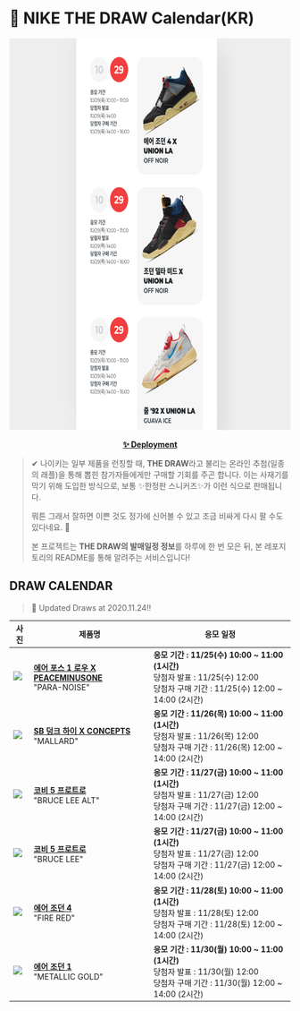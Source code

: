 # 👟 NIKE THE DRAW Calendar(KR)

<div align="center">
  <a href="https://junhoyeo.github.io/NIKE-THE-DRAW-Calendar/">
    <img src="./docs/images/preview.png" alt="Preview image of deployed application" height="700px" width="700px" />
  </a>
</div>

<p align="center">
  <a href="https://junhoyeo.github.io/NIKE-THE-DRAW-Calendar/">
    <strong>✨ Deployment</strong>
  </a>
</p>

> ✔ 나이키는 일부 제품을 런칭할 때, **THE DRAW**라고 불리는 온라인 추첨(일종의 래플)을 통해 뽑힌 참가자들에게만 구매할 기회를 주곤 합니다. 이는 사재기를 막기 위해 도입한 방식으로, 보통 ✨한정판 스니커즈✨가 이런 식으로 판매됩니다.
>
> 뭐튼 그래서 잘하면 이쁜 것도 정가에 신어볼 수 있고 조금 비싸게 다시 팔 수도 있다네요. 🤭
>
> 본 프로젝트는 **THE DRAW의 발매일정 정보**를 하루에 한 번 모은 뒤, 본 레포지토리의 README를 통해 알려주는 서비스입니다!

## DRAW CALENDAR

<!-- DRAW CALENDAR: START -->

> 👟 Updated Draws at 2020.11.24‼️

| 사진 | 제품명 | 응모 일정 |
| --- | ---- | ------- |
| <img src="https://static-breeze.nike.co.kr/kr/ko_kr/cmsstatic/product/9f97816f-dbe8-4f60-ade0-db5a8ce4aa04_primary.jpg?snkrBrowse" width="256" /> | <a href="https://www.nike.com/kr/launch/t/men/fw/nike-sportswear/DD3223-100/ditq63/air-force-1-07-paranoise"><strong>에어 포스 1 로우 X PEACEMINUSONE</strong><br /></a> "PARA-NOISE" | <strong>응모 기간 : 11/25(수) 10:00 ~ 11:00 (1시간)</strong><br />당첨자 발표 : 11/25(수) 12:00<br />당첨자 구매 기간 : 11/25(수) 12:00 ~ 14:00 (2시간) |
| <img src="https://static-breeze.nike.co.kr/kr/ko_kr/cmsstatic/product/DC6887-200/f9d6f487-2562-4964-ac96-e6c7e14017ab_primary.jpg?snkrBrowse" width="256" /> | <a href="https://www.nike.com/kr/launch/t/adult-unisex/fw/action-outdoor/DC6887-200/xrks52/nike-sb-dunk-high-pro-qs"><strong>SB 덩크 하이 X CONCEPTS</strong><br /></a> "MALLARD" | <strong>응모 기간 : 11/26(목) 10:00 ~ 11:00 (1시간)</strong><br />당첨자 발표 : 11/26(목) 12:00<br />당첨자 구매 기간 : 11/26(목) 12:00 ~ 14:00 (2시간) |
| <img src="https://static-breeze.nike.co.kr/kr/ko_kr/cmsstatic/product/CD4991-101/718fa044-e69c-4802-9bf7-a3ac19d8e258_primary.jpg?snkrBrowse" width="256" /> | <a href="https://www.nike.com/kr/launch/t/men/fw/basketball/CD4991-101/xkrw51/kobe-v-protro"><strong>코비 5 프로트로</strong><br /></a> "BRUCE LEE ALT" | <strong>응모 기간 : 11/27(금) 10:00 ~ 11:00 (1시간)</strong><br />당첨자 발표 : 11/27(금) 12:00<br />당첨자 구매 기간 : 11/27(금) 12:00 ~ 14:00 (2시간) |
| <img src="https://static-breeze.nike.co.kr/kr/ko_kr/cmsstatic/product/CD4991-700/d852f08a-0c68-448a-8825-2644651246d8_primary.jpg?snkrBrowse" width="256" /> | <a href="https://www.nike.com/kr/launch/t/men/fw/basketball/CD4991-700/vjms25/kobe-v-protro"><strong>코비 5 프로트로</strong><br /></a> "BRUCE LEE" | <strong>응모 기간 : 11/27(금) 10:00 ~ 11:00 (1시간)</strong><br />당첨자 발표 : 11/27(금) 12:00<br />당첨자 구매 기간 : 11/27(금) 12:00 ~ 14:00 (2시간) |
| <img src="https://static-breeze.nike.co.kr/kr/ko_kr/cmsstatic/product/DC7770-160/f7f3762d-2757-41ac-8d95-8932dc7d4d87_primary.jpg?snkrBrowse" width="256" /> | <a href="https://www.nike.com/kr/launch/t/men/fw/basketball/DC7770-160/qtxq44/air-jordan-4-retro"><strong>에어 조던 4</strong><br /></a> "FIRE RED" | <strong>응모 기간 : 11/28(토) 10:00 ~ 11:00 (1시간)</strong><br />당첨자 발표 : 11/28(토) 12:00<br />당첨자 구매 기간 : 11/28(토) 12:00 ~ 14:00 (2시간) |
| <img src="https://static-breeze.nike.co.kr/kr/ko_kr/cmsstatic/product/555088-032/39b82836-3878-48ce-ac72-4e2865a2d068_primary.jpg?snkrBrowse" width="256" /> | <a href="https://www.nike.com/kr/launch/t/men/fw/basketball/555088-032/jwqt79/air-jordan-1-retro-high-og"><strong>에어 조던 1</strong><br /></a> "METALLIC GOLD" | <strong>응모 기간 : 11/30(월) 10:00 ~ 11:00 (1시간)</strong><br />당첨자 발표 : 11/30(월) 12:00<br />당첨자 구매 기간 : 11/30(월) 12:00 ~ 14:00 (2시간) |

<!-- DRAW CALENDAR: END -->
